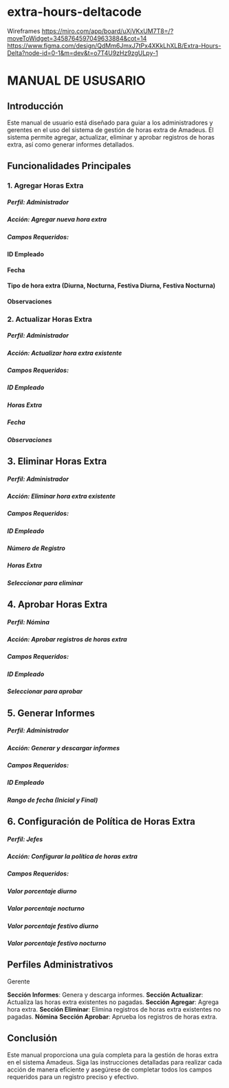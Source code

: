 # extra-hours-deltacode

Wireframes
https://miro.com/app/board/uXjVKxUM7T8=/?moveToWidget=3458764597049633884&cot=14
https://www.figma.com/design/QdMm6JmxJ7tPx4XKkLhXLB/Extra-Hours-Delta?node-id=0-1&m=dev&t=o7T4U9zHz9zgULpy-1

 # **MANUAL DE USUSARIO**
 
## **Introducción**

Este manual de usuario está diseñado para guiar a los administradores y gerentes en el uso del sistema de gestión de horas extra de Amadeus. El sistema permite agregar, actualizar, eliminar y aprobar registros de horas extra, así como generar informes detallados.

## **Funcionalidades Principales**

### 1. **Agregar Horas Extra**
   
##### **Perfil**: Administrador
##### **Acción**: Agregar nueva hora extra
##### **Campos Requeridos:**
#### ID Empleado
#### Fecha
#### Tipo de hora extra (Diurna, Nocturna, Festiva Diurna, Festiva Nocturna)
#### Observaciones

### 2. **Actualizar Horas Extra**
   
##### **Perfil**: Administrador
##### **Acción**: Actualizar hora extra existente
##### **Campos Requeridos**:
##### ID Empleado
##### Horas Extra
##### Fecha
##### Observaciones

## 3.  **Eliminar Horas Extra**

##### **Perfil**: Administrador
##### **Acción**: Eliminar hora extra existente
##### **Campos Requeridos**:
##### ID Empleado
##### Número de Registro
##### Horas Extra
##### Seleccionar para eliminar

## 4.  **Aprobar Horas Extra**

##### **Perfil**: Nómina
##### **Acción**: Aprobar registros de horas extra
##### **Campos Requeridos**:
##### ID Empleado
##### Seleccionar para aprobar

## 5. **Generar Informes**
   
##### **Perfil**: Administrador
##### **Acción**: Generar y descargar informes
##### **Campos Requeridos**:
##### ID Empleado
##### Rango de fecha (Inicial y Final)

## 6.  **Configuración de Política de Horas Extra**
 
##### **Perfil**: Jefes
##### **Acción**: Configurar la política de horas extra
##### **Campos Requeridos**:
##### Valor porcentaje diurno
##### Valor porcentaje nocturno
##### Valor porcentaje festivo diurno
##### Valor porcentaje festivo nocturno


## **Perfiles Administrativos**

Gerente

**Sección Informes**: Genera y descarga informes.
**Sección Actualizar**: Actualiza las horas extra existentes no pagadas.
**Sección Agregar**: Agrega hora extra.
**Sección Eliminar**: Elimina registros de horas extra existentes no pagadas.
**Nómina**
**Sección Aprobar**: Aprueba los registros de horas extra.

## **Conclusión**
Este manual proporciona una guía completa para la gestión de horas extra en el sistema Amadeus. Siga las instrucciones detalladas para realizar cada acción de manera eficiente y asegúrese de completar todos los campos requeridos para un registro preciso y efectivo.
